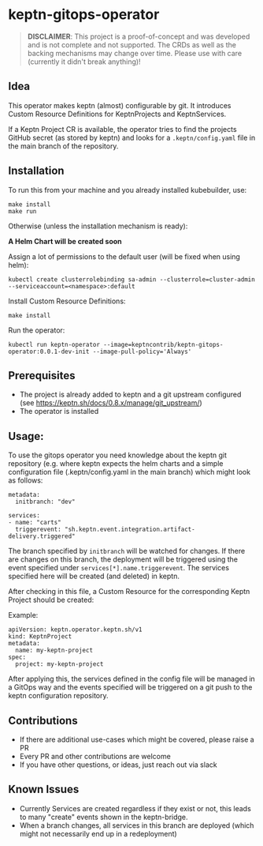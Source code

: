 # keptn-gitops-operator

> **DISCLAIMER**: This project is a proof-of-concept and was developed and is not complete and not supported. The CRDs as well as the backing mechanisms may change over time. Please use with care (currently it didn't break anything)!


## Idea
This operator makes keptn (almost) configurable by git. It introduces Custom Resource Definitions for KeptnProjects and KeptnServices.

If a Keptn Project CR is available, the operator tries to find the projects GitHub secret (as stored by keptn) and looks for a `.keptn/config.yaml` file in the main branch of the repository.

## Installation
To run this from your machine and you already installed kubebuilder, use:
```
make install
make run
```

Otherwise (unless the installation mechanism is ready):

**A Helm Chart will be created soon**

Assign a lot of permissions to the default user (will be fixed when using helm):
```
kubectl create clusterrolebinding sa-admin --clusterrole=cluster-admin --serviceaccount=<namespace>:default
```

Install Custom Resource Definitions:
```
make install
```

Run the operator:
```
kubectl run keptn-operator --image=keptncontrib/keptn-gitops-operator:0.0.1-dev-init --image-pull-policy='Always'
```

## Prerequisites

* The project is already added to keptn and a git upstream configured (see https://keptn.sh/docs/0.8.x/manage/git_upstream/)
* The operator is installed

## Usage:
To use the gitops operator you need knowledge about the keptn git repository (e.g. where keptn expects the helm charts and a simple configuration file (.keptn/config.yaml in the main branch) which might look as follows:

```
metadata:
  initbranch: "dev"

services:
- name: "carts"
  triggerevent: "sh.keptn.event.integration.artifact-delivery.triggered"
```

The branch specified by `initbranch` will be watched for changes. If there are changes on this branch, the deployment will be triggered using the event specified under `services[*].name.triggerevent`. The services specified here will be created (and deleted) in keptn.

After checking in this file, a Custom Resource for the corresponding Keptn Project should be created:

Example:
```
apiVersion: keptn.operator.keptn.sh/v1
kind: KeptnProject
metadata:
  name: my-keptn-project
spec:
  project: my-keptn-project
```

After applying this, the services defined in the config file will be managed in a GitOps way and the events specified will be triggered on a git push to the keptn configuration repository.

## Contributions
* If there are additional use-cases which might be covered, please raise a PR
* Every PR and other contributions are welcome
* If you have other questions, or ideas, just reach out via slack

## Known Issues
* Currently Services are created regardless if they exist or not, this leads to many "create" events shown in the keptn-bridge.
* When a branch changes, all services in this branch are deployed (which might not necessarily end up in a redeployment)
